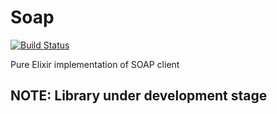 # Soap
[![Build Status](https://travis-ci.org/potok-digital/soap.svg?branch=master)](https://travis-ci.org/potok-digital/soap)

Pure Elixir implementation of SOAP client

## NOTE: Library under development stage

<!--
## Installation

If [available in Hex](https://hex.pm/docs/publish), the package can be installed
by adding `soap` to your list of dependencies in `mix.exs`:

```elixir
def deps do
  [
    {:soap, "~> 0.1.0"}
  ]
end
```

Documentation can be generated with [ExDoc](https://github.com/elixir-lang/ex_doc)
and published on [HexDocs](https://hexdocs.pm). Once published, the docs can
be found at [https://hexdocs.pm/soap](https://hexdocs.pm/soap). -->
